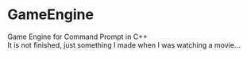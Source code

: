 # GameEngine
Game Engine for Command Prompt in C++  
It is not finished, just something I made when I was watching a movie...
